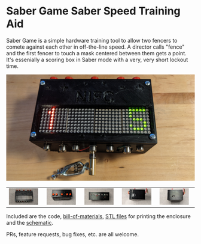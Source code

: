 # Saber Game Saber Speed Training Aid

Saber Game is a simple hardware training tool to allow two fencers to comete against each other in off-the-line speed.  A director calls "fence" and the first fencer to touch a mask centered between them gets a point.  It's essenially a scoring box in Saber mode with a very, very short lockout time.

![](Docs/front-on.jpg)

| | | | | |
| - | - | - | - | -|
| <img src="Docs/front.jpg" width=90% /> | <img src="Docs/top.jpg" width=90% /> | <img src="Docs/bottom.jpg" width=90% /> | <img src="Docs/left.jpg" width=90% /> | <img src="Docs/right.jpg" width=90% />

Included are the code, [bill-of-materials](Docs/bom.md), [STL files](Hardware) for printing the enclosure and the [schematic](Docs/Schematic_SaberGame_v1.0.pdf).

PRs, feature requests, bug fixes, etc. are all welcome.
